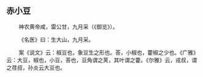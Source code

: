 ## 赤小豆
<p>&emsp;&emsp;
神农黄帝咸，雷公甘，九月采（《御览》）。
</p>
<p>&emsp;&emsp;
《名医》曰：生大山，九月采。
</p>
<p>&emsp;&emsp;
案《说文》云：椒豆也，象豆生之形也。荅，小椒也，藿椒之少也。《广雅》云：大豆，椒也，小豆，荅也，豆角谓之荚，其叶谓之藿。《尔雅》云，戎叔，谓之荏叔，孙炎云大豆也。
</p>
